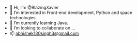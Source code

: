 - 👋 Hi, I’m @BlazingXavier
- 👀 I’m interested in Front-end development, Python and space technologies. 
- 🌱 I’m currently learning Java.
- 💞️ I’m looking to collaborate on ...
- 📫 abhishek130singh3@gmail.com 

<!---
BlazingXavier/BlazingXavier is a ✨ special ✨ repository because its `README.md` (this file) appears on your GitHub profile.
You can click the Preview link to take a look at your changes.
--->
